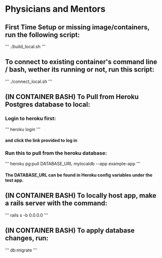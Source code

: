 # Physicians and Mentors

## First Time Setup or missing image/containers, run the following script:
'''
./build_local.sh
'''

## To connect to existing container's command line / bash, wether its running or not, run this script:
'''
./connect_local.sh
'''


## (IN CONTAINER BASH) To Pull from Heroku Postgres database to local:
### Login to heroku first:
'''
heroku login
'''
#### and click the link provided to log in

### Run this to pull from the heroku database:
'''
heroku pg:pull DATABASE_URL mylocaldb --app example-app
'''
#### The DATABASE_URL can be found in Heroku config variables under the test app.


## (IN CONTAINER BASH) To locally host app, make a rails server with the command:
'''
rails s -b 0.0.0.0
'''

## (IN CONTAINER BASH) To apply database changes, run:
'''
db:migrate
'''